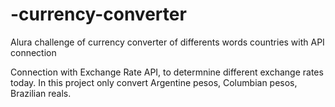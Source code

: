 # -currency-converter
Alura challenge of currency converter of differents words countries with API connection

Connection with Exchange Rate API, to determnine different exchange rates today.
In this project only convert Argentine pesos, Columbian pesos, Brazilian reals.

